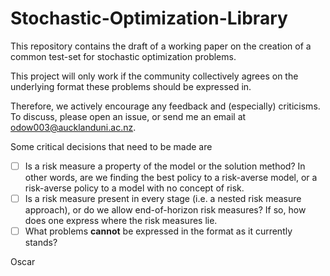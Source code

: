 # Stochastic-Optimization-Library

This repository contains the draft of a working paper on the creation of a common test-set for stochastic optimization problems.

This project will only work if the community collectively agrees on the underlying format these problems should be expressed in.

Therefore, we actively encourage any feedback and (especially) criticisms. To discuss, please open an issue, or send me an
email at odow003@aucklanduni.ac.nz.

Some critical decisions that need to be made are
- [ ] Is a risk measure a property of the model or the solution method? In other words, are we finding the best policy to a
risk-averse model, or a risk-averse policy to a model with no concept of risk.
- [ ] Is a risk measure present in every stage (i.e. a nested risk measure approach), or do we allow end-of-horizon risk
measures? If so, how does one express where the risk measures lie.
- [ ] What problems **cannot** be expressed in the format as it currently stands?

Oscar

